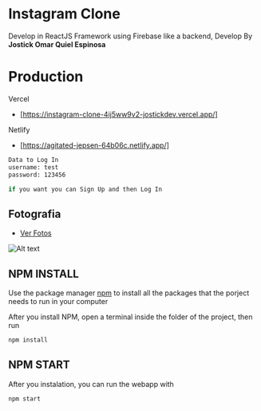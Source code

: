 # Instagram Clone
Develop in ReactJS Framework using Firebase like a backend, Develop By **Jostick Omar Quiel Espinosa**

# Production

Vercel
- [https://instagram-clone-4ij5ww9v2-jostickdev.vercel.app/]

Netlify
- [https://agitated-jepsen-64b06c.netlify.app/]

```bash
Data to Log In
username: test
password: 123456
```
```bash
if you want you can Sign Up and then Log In
```


## Fotografia
- [Ver Fotos](https://cloud.degoo.com/share/NIZQDS83HpoOVhlZftOMNA)


![Alt text](https://lh3.googleusercontent.com/B3q2mzrcbGtpd5uKqFVngutT7rCtdRfKfcYrOikSP8dAJnoozWpQwBCJevium-0u9e_OmZiDOiY5AMvKhwxdml7mU6x3JEHiIKSKSA=w1366-h661-rw-sm-pa-nu-v0)

## NPM INSTALL
Use the package manager [npm](https://www.npmjs.com/get-npm) to install all the packages that the porject needs to run in your computer

After you install NPM, open a terminal inside the folder of the project, then run
```bash
npm install
```

## NPM START
After you instalation, you can run the webapp with
```bash
npm start
```
